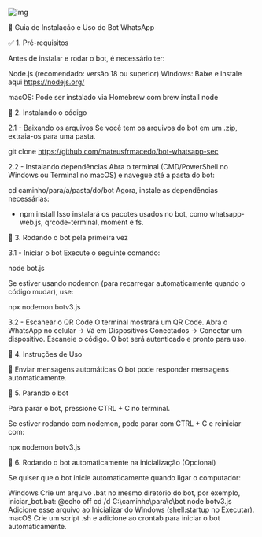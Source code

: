 
![img](https://github.com/user-attachments/assets/bbc8844d-7ccd-45d9-a719-a9fed8562005)

📌 Guia de Instalação e Uso do Bot WhatsApp

✅ 1. Pré-requisitos

Antes de instalar e rodar o bot, é necessário ter:

Node.js (recomendado: versão 18 ou superior)
Windows: Baixe e instale aqui https://nodejs.org/

macOS: Pode ser instalado via Homebrew com brew install node

🔧 2. Instalando o código

2.1 - Baixando os arquivos
Se você tem os arquivos do bot em um .zip, extraia-os para uma pasta.

git clone https://github.com/mateusfrmacedo/bot-whatsapp-sec

2.2 - Instalando dependências
Abra o terminal (CMD/PowerShell no Windows ou Terminal no macOS) e navegue até a pasta do bot:

cd caminho/para/a/pasta/do/bot
Agora, instale as dependências necessárias:

- npm install
Isso instalará os pacotes usados no bot, como 
whatsapp-web.js, 
qrcode-terminal,
moment e fs.

🚀 3. Rodando o bot pela primeira vez

3.1 - Iniciar o bot
Execute o seguinte comando:

node bot.js

Se estiver usando nodemon (para recarregar automaticamente quando o código mudar), use:

npx nodemon botv3.js

3.2 - Escanear o QR Code
O terminal mostrará um QR Code.
Abra o WhatsApp no celular → Vá em Dispositivos Conectados → Conectar um dispositivo.
Escaneie o código.
O bot será autenticado e pronto para uso.

🎯 4. Instruções de Uso

📩 Enviar mensagens automáticas
O bot pode responder mensagens automaticamente.

🛑 5. Parando o bot

Para parar o bot, pressione CTRL + C no terminal.

Se estiver rodando com nodemon, pode parar com CTRL + C e reiniciar com:

npx nodemon botv3.js

🔄 6. Rodando o bot automaticamente na inicialização (Opcional)

Se quiser que o bot inicie automaticamente quando ligar o computador:

Windows
Crie um arquivo .bat no mesmo diretório do bot, por exemplo, iniciar_bot.bat:
@echo off
cd /d C:\caminho\para\o\bot
node botv3.js
Adicione esse arquivo ao Inicializar do Windows (shell:startup no Executar).
macOS
Crie um script .sh e adicione ao crontab para iniciar o bot automaticamente.

